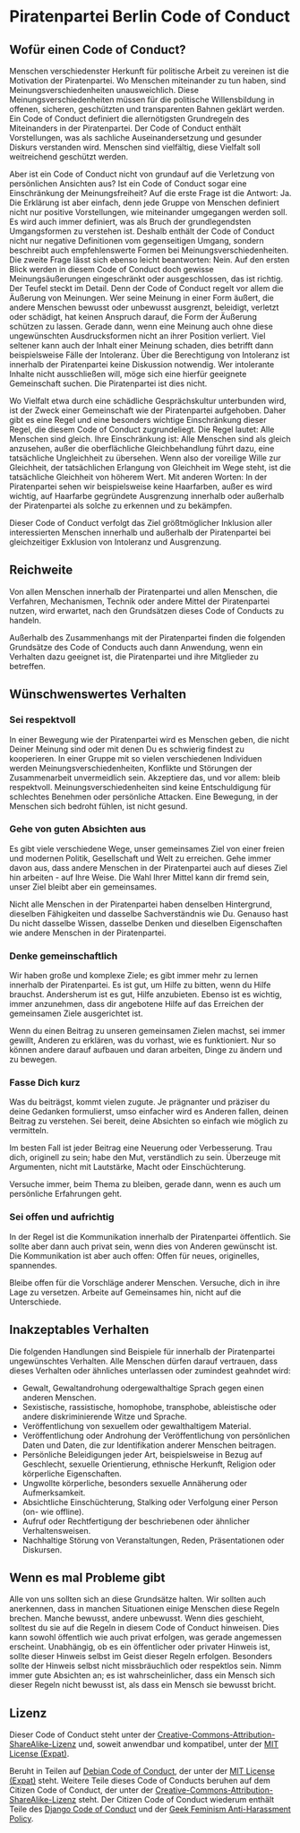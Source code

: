 # Piratenpartei Berlin Code of Conduct

## Wofür einen Code of Conduct?
Menschen verschiedenster Herkunft für politische Arbeit zu vereinen ist die Motivation der Piratenpartei. Wo Menschen miteinander zu tun haben, sind Meinungsverschiedenheiten unausweichlich. Diese Meinungsverschiedenheiten müssen für die politische Willensbildung in offenen, sicheren, geschützten und transparenten Bahnen geklärt werden. Ein Code of Conduct definiert die allernötigsten Grundregeln des Miteinanders in der Piratenpartei. Der Code of Conduct enthält Vorstellungen, was als sachliche Auseinandersetzung und gesunder Diskurs verstanden wird. Menschen sind vielfältig, diese Vielfalt soll weitreichend geschützt werden.

Aber ist ein Code of Conduct nicht von grundauf auf die Verletzung von persönlichen Ansichten aus? Ist ein Code of Conduct sogar eine Einschränkung der Meinungsfreiheit? Auf die erste Frage ist die Antwort: Ja. Die Erklärung ist aber einfach, denn jede Gruppe von Menschen definiert nicht nur positive Vorstellungen, wie miteinander umgegangen werden soll. Es wird auch immer definiert, was als Bruch der grundlegendsten Umgangsformen zu verstehen ist. Deshalb enthält der Code of Conduct nicht nur negative Definitionen vom gegenseitigen Umgang, sondern beschreibt auch empfehlenswerte Formen bei Meinungsverschiedenheiten. Die zweite Frage lässt sich ebenso leicht beantworten: Nein. Auf den ersten Blick werden in diesem Code of Conduct doch gewisse Meinungsäußerungen eingeschränkt oder ausgeschlossen, das ist richtig. Der Teufel steckt im Detail. Denn der Code of Conduct regelt vor allem die Äußerung von Meinungen. Wer seine Meinung in einer Form äußert, die andere Menschen bewusst oder unbewusst ausgrenzt, beleidigt, verletzt oder schädigt, hat keinen Anspruch darauf, die Form der Äußerung schützen zu lassen. Gerade dann, wenn eine Meinung auch ohne diese ungewünschten Ausdrucksformen nicht an ihrer Position verliert. Viel seltener kann auch der Inhalt einer Meinung schaden, dies betrifft dann beispielsweise Fälle der Intoleranz. Über die Berechtigung von Intoleranz ist innerhalb der Piratenpartei keine Diskussion notwendig. Wer intolerante Inhalte nicht ausschließen will, möge sich eine hierfür geeignete Gemeinschaft suchen. Die Piratenpartei ist dies nicht.

Wo Vielfalt etwa durch eine schädliche Gesprächskultur unterbunden wird, ist der Zweck einer Gemeinschaft wie der Piratenpartei aufgehoben. Daher gibt es eine Regel und eine besonders wichtige Einschränkung dieser Regel, die diesem Code of Conduct zugrundeliegt. Die Regel lautet: Alle Menschen sind gleich. Ihre Einschränkung ist: Alle Menschen sind als gleich anzusehen, außer die oberflächliche Gleichbehandlung führt dazu, eine tatsächliche Ungleichheit zu übersehen. Wenn also der voreilige Wille zur Gleichheit, der tatsächlichen Erlangung von Gleichheit im Wege steht, ist die tatsächliche Gleichheit von höherem Wert. Mit anderen Worten: In der Piratenpartei sehen wir beispielsweise keine Haarfarben, außer es wird wichtig, auf Haarfarbe gegründete Ausgrenzung innerhalb oder außerhalb der Piratenpartei als solche zu erkennen und zu bekämpfen.

Dieser Code of Conduct verfolgt das Ziel größtmöglicher Inklusion aller interessierten Menschen innerhalb und außerhalb der Piratenpartei bei gleichzeitiger Exklusion von Intoleranz und Ausgrenzung.

## Reichweite
Von allen Menschen innerhalb der Piratenpartei und allen Menschen, die Verfahren, Mechanismen, Technik oder andere Mittel der Piratenpartei nutzen, wird erwartet, nach den Grundsätzen dieses Code of Conducts zu handeln.

Außerhalb des Zusammenhangs mit der Piratenpartei finden die folgenden Grundsätze des Code of Conducts auch dann Anwendung, wenn ein Verhalten dazu geeignet ist, die Piratenpartei und ihre Mitglieder zu betreffen.

## Wünschwenswertes Verhalten

### Sei respektvoll
In einer Bewegung wie der Piratenpartei wird es Menschen geben, die nicht Deiner Meinung sind oder mit denen Du es schwierig findest zu kooperieren. In einer Gruppe mit so vielen verschiedenen Individuen werden  Meinungsverschiedenheiten, Konflikte und Störungen der Zusammenarbeit unvermeidlich sein. Akzeptiere das, und vor allem: bleib respektvoll. Meinungsverschiedenheiten sind keine Entschuldigung für schlechtes Benehmen oder persönliche Attacken. Eine Bewegung, in der Menschen sich bedroht fühlen, ist nicht gesund.

### Gehe von guten Absichten aus

Es gibt viele verschiedene Wege, unser gemeinsames Ziel von einer freien und modernen Politik, Gesellschaft und Welt zu erreichen. Gehe immer davon aus, dass andere Menschen in der Piratenpartei auch auf dieses Ziel hin arbeiten - auf Ihre Weise. Die Wahl Ihrer Mittel kann dir fremd sein, unser Ziel bleibt aber ein gemeinsames.

Nicht alle Menschen in der Piratenpartei haben denselben Hintergrund, dieselben Fähigkeiten und dasselbe Sachverständnis wie Du. Genauso hast Du nicht dasselbe Wissen, dasselbe Denken und dieselben Eigenschaften wie andere Menschen in der Piratenpartei.

### Denke gemeinschaftlich

Wir haben große und komplexe Ziele; es gibt immer mehr zu lernen innerhalb der Piratenpartei. Es ist gut, um Hilfe zu bitten, wenn du Hilfe brauchst. Andersherum ist es gut, Hilfe anzubieten. Ebenso ist es wichtig, immer anzunehmen, dass dir angebotene Hilfe auf das Erreichen der gemeinsamen Ziele ausgerichtet ist.

Wenn du einen Beitrag zu unseren gemeinsamen Zielen machst, sei immer gewillt, Anderen zu erklären, was du vorhast, wie es funktioniert. Nur so können andere darauf aufbauen und daran arbeiten, Dinge zu ändern und zu bewegen.

### Fasse Dich kurz

Was du beiträgst, kommt vielen zugute. Je prägnanter und präziser du deine Gedanken formulierst, umso einfacher wird es Anderen fallen, deinen Beitrag zu verstehen. Sei bereit, deine Absichten so einfach wie möglich zu vermitteln.

Im besten Fall ist jeder Beitrag eine Neuerung oder Verbesserung. Trau dich, originell zu sein; habe den Mut, verständlich zu sein. Überzeuge mit Argumenten, nicht mit Lautstärke, Macht oder Einschüchterung.

Versuche immer, beim Thema zu bleiben, gerade dann, wenn es auch um persönliche Erfahrungen geht.

### Sei offen und aufrichtig

In der Regel ist die Kommunikation innerhalb der Piratenpartei öffentlich. Sie sollte aber dann auch privat sein, wenn dies von Anderen gewünscht ist. Die Kommunikation ist aber auch offen: Offen für neues, originelles, spannendes.

Bleibe offen für die Vorschläge anderer Menschen. Versuche, dich in ihre Lage zu versetzen. Arbeite auf Gemeinsames hin, nicht auf die Unterschiede.

## Inakzeptables Verhalten
Die folgenden Handlungen sind Beispiele für innerhalb der Piratenpartei ungewünschtes Verhalten. Alle Menschen dürfen darauf vertrauen, dass dieses Verhalten oder ähnliches unterlassen oder zumindest geahndet wird:

  * Gewalt, Gewaltandrohung odergewalthaltige Sprach gegen einen anderen Menschen.
  * Sexistische, rassistische, homophobe, transphobe, ableistische oder andere diskriminierende Witze und Sprache.
  * Veröffentlichung von sexuellem oder gewalthaltigem Material.
  * Veröffentlichung oder Androhung der Veröffentlichung von persönlichen Daten und Daten, die zur Identifikation anderer Menschen beitragen.
  * Persönliche Beleidigungen jeder Art, beispielsweise in Bezug auf Geschlecht, sexuelle Orientierung, ethnische Herkunft, Religion oder körperliche Eigenschaften.
  * Ungwollte körperliche, besonders sexuelle Annäherung oder Aufmerksamkeit.
  * Absichtliche Einschüchterung, Stalking oder Verfolgung einer Person (on- wie offline).
  * Aufruf oder Rechtfertigung der beschriebenen oder ähnlicher Verhaltensweisen.
  * Nachhaltige Störung von Veranstaltungen, Reden, Präsentationen oder Diskursen.

## Wenn es mal Probleme gibt

Alle von uns sollten sich an diese Grundsätze halten. Wir sollten auch anerkennen, dass in manchen Situationen einige Menschen diese Regeln brechen. Manche bewusst, andere unbewusst. Wenn dies geschieht, solltest du sie auf die Regeln in diesem Code of Conduct hinweisen. Dies kann sowohl öffentlich wie auch privat erfolgen, was gerade angemessen erscheint. Unabhängig, ob es ein öffentlicher oder privater Hinweis ist, sollte dieser Hinweis selbst im Geist dieser Regeln erfolgen. Besonders sollte der Hinweis selbst nicht missbräuchlich oder respektlos sein. Nimm immer gute Absichten an; es ist wahrscheinlicher, dass ein Mensch sich dieser Regeln nicht bewusst ist, als dass ein Mensch sie bewusst bricht.

## Lizenz

Dieser Code of Conduct steht unter der [Creative-Commons-Attribution-ShareAlike-Lizenz](http://creativecommons.org/licenses/by-sa/3.0/) und, soweit anwendbar und kompatibel, unter der [MIT License (Expat)](https://www.debian.org/legal/licenses/mit).

Beruht in Teilen auf [Debian Code of Conduct](https://www.debian.org/code_of_conduct), der unter der [MIT License (Expat)](https://www.debian.org/legal/licenses/mit) steht. Weitere Teile dieses Code of Conducts beruhen auf dem Citizen Code of Conduct, der unter der [Creative-Commons-Attribution-ShareAlike-Lizenz](http://creativecommons.org/licenses/by-sa/3.0/) steht. Der Citizen Code of Conduct wiederum enthält Teile des [Django Code of Conduct](https://www.djangoproject.com/conduct/) und der [Geek Feminism Anti-Harassment Policy](http://geekfeminism.wikia.com/wiki/Conference_anti-harassment/Policy).

